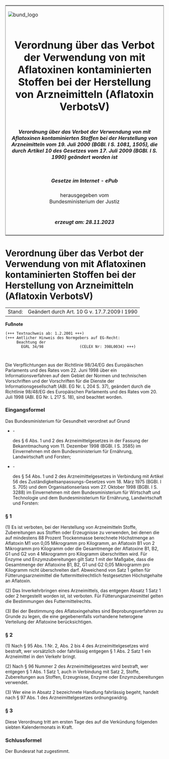 <span id="DECKBLATT.html"></span>

<table border="0" frame="border" width="100%">

<tr valign="top">

<td align="left">

![bund\_logo](BfJ_2021_Web_de_de.gif)

</td>

<td align="right">

 

</td>

</tr>

<tr align="center" valign="middle">

<td colspan="2">

# Verordnung über das Verbot der Verwendung von mit Aflatoxinen kontaminierten Stoffen bei der Herstellung von Arzneimitteln (Aflatoxin VerbotsV)

</td>

</tr>

<tr align="center" valign="middle">

<td colspan="2">

##### Verordnung über das Verbot der Verwendung von mit Aflatoxinen kontaminierten Stoffen bei der Herstellung von Arzneimitteln vom 19. Juli 2000 (BGBl. I S. 1081, 1505), die durch Artikel 10 des Gesetzes vom 17. Juli 2009 (BGBl. I S. 1990) geändert worden ist

</td>

</tr>

<tr align="center" valign="middle">

<td colspan="2">

  
  

##### Gesetze im Internet - ePub  
  
herausgegeben vom  
Bundesministerium der Justiz

</td>

</tr>

<tr align="center" valign="bottom">

<td colspan="2">

  
  

##### erzeugt am: 28.11.2023

</td>

</tr>

</table>

<span id="BJNR108100000.html"></span>

# Verordnung über das Verbot der Verwendung von mit Aflatoxinen kontaminierten Stoffen bei der Herstellung von Arzneimitteln (Aflatoxin VerbotsV)

<div>

<div class="jnhtml">

|        |                                              |
| ------ | -------------------------------------------- |
| Stand: | Geändert durch Art. 10 G v. 17.7.2009 I 1990 |

</div>

</div>

<div>

  
**Fußnote**

<div class="jnhtml">

<div>

<div class="jurAbsatz">

  

``` 
(+++ Textnachweis ab: 1.2.2001 +++)
(+++ Amtlicher Hinweis des Normgebers auf EG-Recht:
     Beachtung der
       EGRL 34/98                (CELEX Nr: 398L0034) +++)

 
```

Die Verpflichtungen aus der Richtlinie 98/34/EG des Europäischen
Parlaments und des Rates vom 22. Juni 1998 über ein
Informationsverfahren auf dem Gebiet der Normen und technischen
Vorschriften und der Vorschriften für die Dienste der
Informationsgesellschaft (ABl. EG Nr. L 204 S. 37), geändert durch die
Richtlinie 98/48/EG des Europäischen Parlaments und des Rates vom 20.
Juli 1998 (ABl. EG Nr. L 217 S. 18), sind beachtet worden.

</div>

</div>

</div>

</div>

<span id="BJNR108100000BJNE000100310.html"></span>

### Eingangsformel  

<div>

<div class="jnhtml">

<div>

<div class="jurAbsatz">

Das Bundesministerium für Gesundheit verordnet auf Grund

  - \-
    
    <div style="">
    
    des § 6 Abs. 1 und 2 des Arzneimittelgesetzes in der Fassung der
    Bekanntmachung vom 11. Dezember 1998 (BGBl. I S. 3585) im
    Einvernehmen mit dem Bundesministerium für Ernährung, Landwirtschaft
    und Forsten;
    
    </div>

  - \-
    
    <div style="">
    
    des § 54 Abs. 1 und 2 des Arzneimittelgesetzes in Verbindung mit
    Artikel 56 des Zuständigkeitsanpassungs-Gesetzes vom 18. März 1975
    (BGBl. I S. 705) und dem Organisationserlass vom 27. Oktober 1998
    (BGBl. I S. 3288) im Einvernehmen mit dem Bundesministerium für
    Wirtschaft und Technologie und dem Bundesministerium für Ernährung,
    Landwirtschaft und Forsten:
    
    </div>

</div>

</div>

</div>

</div>

<span id="BJNR108100000BJNE000200310.html"></span>

### § 1  

<div>

<div class="jnhtml">

<div>

<div class="jurAbsatz">

(1) Es ist verboten, bei der Herstellung von Arzneimitteln Stoffe,
Zubereitungen aus Stoffen oder Erzeugnisse zu verwenden, bei denen die
auf mindestens 88 Prozent Trockenmasse berechnete Höchstmenge an
Aflatoxin M1 von 0,05 Mikrogramm pro Kilogramm, an Aflatoxin B1 von 2
Mikrogramm pro Kilogramm oder die Gesamtmenge der Aflatoxine B1, B2, G1
und G2 von 4 Mikrogramm pro Kilogramm überschritten wird. Für Enzyme und
Enzymzubereitungen gilt Satz 1 mit der Maßgabe, dass die Gesamtmenge der
Aflatoxine B1, B2, G1 und G2 0,05 Mikrogramm pro Kilogramm nicht
überschreiten darf. Abweichend von Satz 1 gelten für
Fütterungsarzneimittel die futtermittelrechtlich festgesetzten
Höchstgehalte an Aflatoxin.

</div>

<div class="jurAbsatz">

(2) Das Inverkehrbringen eines Arzneimittels, das entgegen Absatz 1 Satz
1 oder 2 hergestellt worden ist, ist verboten. Für
Fütterungsarzneimittel gelten die Bestimmungen des Futtermittelrechts.

</div>

<div class="jurAbsatz">

(3) Bei der Bestimmung des Aflatoxingehaltes sind Beprobungsverfahren zu
Grunde zu legen, die eine gegebenenfalls vorhandene heterogene
Verteilung der Aflatoxine berücksichtigen.

</div>

</div>

</div>

</div>

<span id="BJNR108100000BJNE000301310.html"></span>

### § 2  

<div>

<div class="jnhtml">

<div>

<div class="jurAbsatz">

(1) Nach § 95 Abs. 1 Nr. 2, Abs. 2 bis 4 des Arzneimittelgesetzes wird
bestraft, wer vorsätzlich oder fahrlässig entgegen § 1 Abs. 2 Satz 1 ein
Arzneimittel in den Verkehr bringt.

</div>

<div class="jurAbsatz">

(2) Nach § 96 Nummer 2 des Arzneimittelgesetzes wird bestraft, wer
entgegen § 1 Abs. 1 Satz 1, auch in Verbindung mit Satz 2, Stoffe,
Zubereitungen aus Stoffen, Erzeugnisse, Enzyme oder Enzymzubereitungen
verwendet.

</div>

<div class="jurAbsatz">

(3) Wer eine in Absatz 2 bezeichnete Handlung fahrlässig begeht, handelt
nach § 97 Abs. 1 des Arzneimittelgesetzes ordnungswidrig.

</div>

</div>

</div>

</div>

<span id="BJNR108100000BJNE000400310.html"></span>

### § 3  

<div>

<div class="jnhtml">

<div>

<div class="jurAbsatz">

Diese Verordnung tritt am ersten Tage des auf die Verkündung folgenden
siebten Kalendermonats in Kraft.

</div>

</div>

</div>

</div>

<span id="BJNR108100000BJNE000500310.html"></span>

### Schlussformel  

<div>

<div class="jnhtml">

<div>

<div class="jurAbsatz">

Der Bundesrat hat zugestimmt.

</div>

</div>

</div>

</div>
